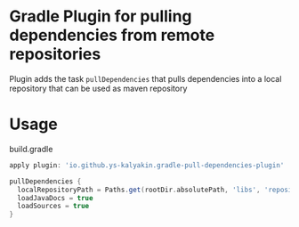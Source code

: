 # Gradle Plugin for pulling dependencies from remote repositories
Plugin adds the task ```pullDependencies``` that pulls dependencies into a local repository that can be used as maven repository

# Usage 
build.gradle
```groovy
apply plugin: 'io.github.ys-kalyakin.gradle-pull-dependencies-plugin'

pullDependencies {
  localRepositoryPath = Paths.get(rootDir.absolutePath, 'libs', 'repository').toFile()
  loadJavaDocs = true
  loadSources = true
}
```